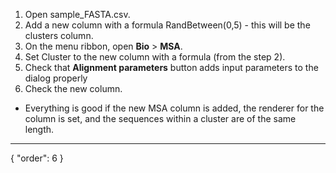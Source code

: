1. Open sample_FASTA.csv.
2. Add a new column with a formula RandBetween(0,5) - this will be the clusters column.
3. On the menu ribbon, open **Bio** > **MSA**.
4. Set Cluster to the new column with a formula (from the step 2).
5. Check that **Alignment parameters** button adds input parameters to the dialog properly   
6. Check the new column.

* Everything is good if the new MSA column is added, the renderer for the column is set, and the sequences within a cluster are of the same length.

---
{
  "order": 6
}